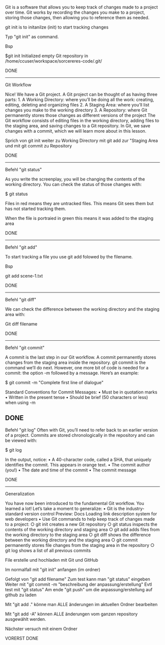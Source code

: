 Git is a software that allows you to keep track of changes made to a project over time. Git works by recording the changes you make to a project, storing those changes, then allowing you to reference them as needed.

git init is to initanilze (init) to start tracking changes

Typ "git init" as command.

Bsp

$git init
Initialized empty Git repository in /home/ccuser/workspace/sorcereres-code/.git/

DONE

----------------------------------------

Git Workflow


Nice! We have a Git project. A Git project can be thought of as having three parts:
    1. A Working Directory: where you’ll be doing all the work: creating, editing, deleting and organizing files
    2. A Staging Area: where you’ll list changes you make to the working directory
    3. A Repository: where Git permanently stores those changes as different versions of the project
The Git workflow consists of editing files in the working directory, adding files to the staging area, and saving changes to a Git repository. In Git, we save changes with a commit, which we will learn more about in this lesson.


Sprich von git init weiter zu Working Directory mit git add zur "Staging Area und mit git commit zu Repository

DONE

--------------------------------------------

Befehl "git status"

As you write the screenplay, you will be changing the contents of the working directory. You can check the status of those changes with:

$ git status

Files in red means they are untracked files. This means Git sees them but has not started tracking them.

When the file is portraied in green this means it was added to the staging area

DONE

-------------------------------------

Befehl "git add"

To start tracking a file you use git add folowed by the filename.

Bsp

git add scene-1.txt

DONE

-----------------------------------------

Befehl "git diff"

We can check the difference between the working directory and the staging area with:

Git diff filename

DONE

------------------------------------

Befehl "git commit"

A commit is the last step in our Git workflow. A commit permanently stores changes from the staging area inside the repository.
git commit is the command we’ll do next. However, one more bit of code is needed for a commit: the option -m followed by a message. Here’s an example:

$ git commit -m "Complete first line of dialogue"

Standard Conventions for Commit Messages:
    • Must be in quotation marks
    • Written in the present tense
    • Should be brief (50 characters or less) when using -m

DONE
------------------------------

Befehl "git log"
Often with Git, you’ll need to refer back to an earlier version of a project. Commits are stored chronologically in the repository and can be viewed with:


$ git log


In the output, notice:
    • A 40-character code, called a SHA, that uniquely identifies the commit. This appears in orange text.
    • The commit author (you!)
    • The date and time of the commit
    • The commit message

DONE

--------------------



Generalization

You have now been introduced to the fundamental Git workflow. You learned a lot! Let’s take a moment to generalize:
    • Git is the industry-standard 
version control
Preview: Docs Loading link description
 system for web developers
    • Use Git commands to help keep track of changes made to a project:
        ○ git init creates a new Git repository
        ○ git status inspects the contents of the working directory and staging area
        ○ git add adds files from the working directory to the staging area
        ○ git diff shows the difference between the working directory and the staging area
        ○ git commit permanently stores file changes from the staging area in the repository
        ○ git log shows a list of all previous commits



File erstelle und hochladen mit Git und GitHub

Im normalfall mit "git init" anfangen (im ordner)

Gefolgt von "git add filename"
Zum test kann man "git status" eingeben
Weiter mit "git commit -m "beschreibung der anpassung/erstellung"
Evtl test mit "git status"
Am ende "git push" um die anpassung/erstellung auf github zu laden


Mit "git add ." könne man ALLE änderungen im aktuellen Ordner bearbeiten

Mit "git add -A" können ALLE änderungen vom ganzen repository ausgewählt werden.



Nächster versuch mit einem Ordner

VORERST DONE
